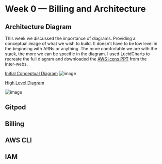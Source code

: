 # Week 0 — Billing and Architecture

## Architecture Diagram
This week we discussed the importance of diagrams. Providing a conceptual image of what we wish to build. It doesn't have to be low level in the beginning with ARNs or anything. The more comfortable we are with the stack, the more we can be specific in the diagram. I used LucidCharts to recreate the full diagram and downloaded the [AWS Icons PPT](https://aws.amazon.com/blogs/aws/introducing-aws-simple-icons-for-your-architecture-diagrams/) from the inter-webs. 


[Initial Conceptual Diagram](https://lucid.app/lucidchart/22fa8113-03ed-4df9-a856-59d4be4e532e/edit?viewport_loc=75%2C103%2C2157%2C1055%2C0_0&invitationId=inv_6dc8fcf1-4b6a-447a-8d63-7e7c3dcf8fef)
![image](https://user-images.githubusercontent.com/108297740/219522801-92106897-bfe9-4bd2-8d25-b7e5ad06c36f.png)


[High Level Diagram](https://lucid.app/lucidchart/22fa8113-03ed-4df9-a856-59d4be4e532e/edit?viewport_loc=-410%2C-70%2C3234%2C1582%2C~NcxaCrTv.S6&invitationId=inv_6dc8fcf1-4b6a-447a-8d63-7e7c3dcf8fef)

![image](https://user-images.githubusercontent.com/108297740/219499046-d237a8aa-e2db-4be6-9cae-2d4cbad76d2f.png)





## Gitpod


## Billing


## AWS CLI


## IAM

